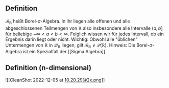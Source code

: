 ## Definition

$\mathcal{B}_\mathbb{R}$ heißt Borel-$\sigma$-Algebra. In ihr liegen alle offenen und alle abgeschlossenen Teilmengen von $\mathbb{R}$ also insbesondere alle Intervalle $(a,b]$ für beliebige $-\infty \lt a \lt b \lt \infty$.
Folglich wissen wir für jedes Intervall, ob ein Ergebnis darin liegt oder nicht.
Wichtig: Obwohl alle "üblichen" Untermengen von $\mathbb{R}$ in $\mathcal{B}_\mathbb{R}$ liegen, gilt $\mathcal{B}_\mathbb{R} \neq \mathcal{P}(\mathbb{R})$.
Hinweis: Die Borel-$\sigma$-Algebra ist ein Spezialfall der [[Sigma Algebra]]

## Definition (n-dimensional)

![[CleanShot 2022-12-05 at 10.20.29@2x.png]]
